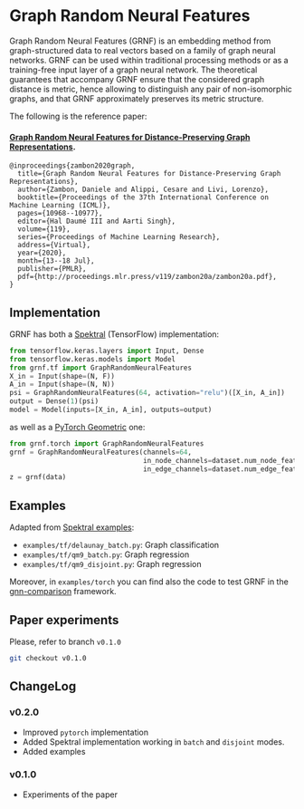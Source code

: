 # Graph Random Neural Features

Graph Random Neural Features (GRNF) is an embedding method from graph-structured data to real vectors based on a family of graph neural networks. 
GRNF can be used within traditional processing methods or as a training-free input layer of a graph neural network. 
The theoretical guarantees that accompany GRNF ensure that the considered graph distance is metric, hence allowing to distinguish any pair of non-isomorphic graphs, and that GRNF approximately preserves its metric structure. 

The following is the reference paper:

#### [Graph Random Neural Features for Distance-Preserving Graph Representations](https://proceedings.mlr.press/v119/zambon20a.html).

```
@inproceedings{zambon2020graph,
  title={Graph Random Neural Features for Distance-Preserving Graph Representations},
  author={Zambon, Daniele and Alippi, Cesare and Livi, Lorenzo},
  booktitle={Proceedings of the 37th International Conference on Machine Learning (ICML)},
  pages={10968--10977},
  editor={Hal Daumé III and Aarti Singh},
  volume={119},
  series={Proceedings of Machine Learning Research},
  address={Virtual},
  year={2020},
  month={13--18 Jul},
  publisher={PMLR},
  pdf={http://proceedings.mlr.press/v119/zambon20a/zambon20a.pdf},
}
```


## Implementation

GRNF has both a [Spektral](graphneural.network) (TensorFlow) implementation:

```python
from tensorflow.keras.layers import Input, Dense
from tensorflow.keras.models import Model
from grnf.tf import GraphRandomNeuralFeatures
X_in = Input(shape=(N, F))
A_in = Input(shape=(N, N))
psi = GraphRandomNeuralFeatures(64, activation="relu")([X_in, A_in])
output = Dense(1)(psi)
model = Model(inputs=[X_in, A_in], outputs=output)
```

as well as a [PyTorch Geometric](https://github.com/rusty1s/pytorch_geometric) one:
```python
from grnf.torch import GraphRandomNeuralFeatures
grnf = GraphRandomNeuralFeatures(channels=64,
                                 in_node_channels=dataset.num_node_features,
                                 in_edge_channels=dataset.num_edge_features)
z = grnf(data)
```


## Examples

Adapted from [Spektral examples](https://graphneural.network/examples/):

* `examples/tf/delaunay_batch.py`: Graph classification 
* `examples/tf/qm9_batch.py`: Graph regression 
* `examples/tf/qm9_disjoint.py`: Graph regression 

Moreover, in `examples/torch` you can find also the code to test GRNF in the [gnn-comparison](https://github.com/diningphil/gnn-comparison) framework.


## Paper experiments

Please, refer to branch `v0.1.0`
```bash
git checkout v0.1.0
```


## ChangeLog

### v0.2.0
* Improved `pytorch` implementation
* Added Spektral implementation working in `batch` and `disjoint` modes.
* Added examples

### v0.1.0
* Experiments of the paper
